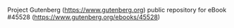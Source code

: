 Project Gutenberg (https://www.gutenberg.org) public repository for eBook #45528 (https://www.gutenberg.org/ebooks/45528)
